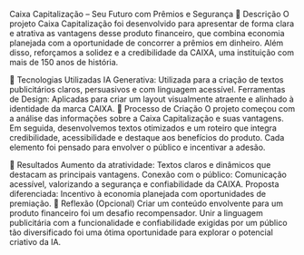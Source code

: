 Caixa Capitalização – Seu Futuro com Prêmios e Segurança
📒 Descrição
O projeto Caixa Capitalização foi desenvolvido para apresentar de forma clara e atrativa as vantagens desse produto financeiro, que combina economia planejada com a oportunidade de concorrer a prêmios em dinheiro. Além disso, reforçamos a solidez e a credibilidade da CAIXA, uma instituição com mais de 150 anos de história.

🤖 Tecnologias Utilizadas
IA Generativa: Utilizada para a criação de textos publicitários claros, persuasivos e com linguagem acessível.
Ferramentas de Design: Aplicadas para criar um layout visualmente atraente e alinhado à identidade da marca CAIXA.
🧐 Processo de Criação
O projeto começou com a análise das informações sobre a Caixa Capitalização e suas vantagens. Em seguida, desenvolvemos textos otimizados e um roteiro que integra credibilidade, acessibilidade e destaque aos benefícios do produto. Cada elemento foi pensado para envolver o público e incentivar a adesão.

🚀 Resultados
Aumento da atratividade: Textos claros e dinâmicos que destacam as principais vantagens.
Conexão com o público: Comunicação acessível, valorizando a segurança e confiabilidade da CAIXA.
Proposta diferenciada: Incentivo à economia planejada com oportunidades de premiação.
💭 Reflexão (Opcional)
Criar um conteúdo envolvente para um produto financeiro foi um desafio recompensador. Unir a linguagem publicitária com a funcionalidade e confiabilidade exigidas por um público tão diversificado foi uma ótima oportunidade para explorar o potencial criativo da IA.
